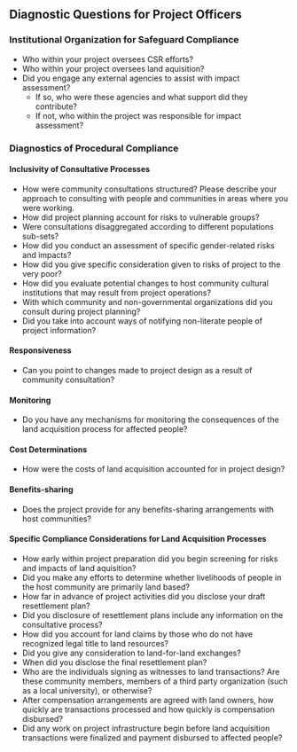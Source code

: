 <!--

DEFINITIONS:

Involutnary Resettlement

Negotiated Settlement

-->
## Diagnostic Questions for Project Officers

### Institutional Organization for Safeguard Compliance

* Who within your project oversees CSR efforts?
* Who within your project oversees land aquisition?
* Did you engage any external agencies to assist with impact assessment?
    - If so, who were these agencies and what support did they contribute?
    - If not, who within the project was responsible for impact assessment?

### Diagnostics of Procedural Compliance


#### Inclusivity of Consultative Processes

* How were community consultations structured? Please describe your approach to consulting with people and communities in areas where you were working.
* How did project planning account for risks to vulnerable groups?
* Were consultations disaggregated according to different populations sub-sets?
* How did you conduct an assessment of specific gender-related risks and impacts?
* How did you give  specific consideration given to risks of project to the very poor?
* How did you evaluate potential changes to host community cultural institutions that may result from project operations?
* With which community and non-governmental organizations did you consult during project planning?
* Did you take into account ways of notifying non-literate people of project information?

#### Responsiveness

* Can you point to changes made to project design as a result of community consultation?

#### Monitoring

* Do you have any mechanisms for monitoring the consequences of the land acquisition process for affected people?

#### Cost Determinations

* How were the costs of land acquisition accounted for in project design?

#### Benefits-sharing

* Does the project provide for any benefits-sharing arrangements with host communities?


#### Specific Compliance Considerations for Land Acquisition Processes

* How early within project preparation did you begin screening for risks and impacts of land aquisition?
* Did you make any efforts to determine whether livelihoods of people in the host community are primarily land based?
* How far in advance of project activities did you disclose your draft resettlement plan?
* Did you disclosure of resettlement plans include any information on the consultative process?
* How did you account for land claims by those who do not have recognized legal title to land resources?
* Did you give any consideration to land-for-land exchanges?
* When did you disclose the final resettlement plan?
* Who are the individuals signing as witnesses to land transactions?  Are these community members, members of a third party organization (such as a local university), or otherwise?
* After compensation arrangements are agreed with land owners, how quickly are transactions processed and how quickly is compensation disbursed?
* Did any work on project infrastructure begin before land acquisition transactions were finalized and payment disbursed to affected people?
